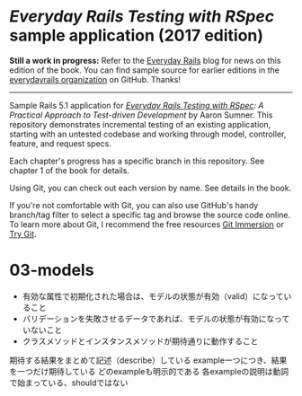 # *Everyday Rails Testing with RSpec* sample application (2017 edition)

**Still a work in progress:** Refer to the [Everyday Rails] blog for news on
this edition of the book. You can find sample source for earlier editions in
the [everydayrails organization] on GitHub. Thanks!

---

Sample Rails 5.1 application for *[Everyday Rails Testing with RSpec]: A
Practical Approach to Test-driven Development* by Aaron Sumner. This
repository demonstrates incremental testing of an existing application,
starting with an untested codebase and working through model, controller,
feature, and request specs.

Each chapter's progress has a specific branch in this repository. See chapter
1 of the book for details.

Using Git, you can check out each version by name. See details in the book.

If you're not comfortable with Git, you can also use GitHub's handy branch/tag
filter to select a specific tag and browse the source code online. To learn
more about Git, I recommend the free resources [Git Immersion] or [Try Git].

[Everyday Rails]: https://everydayrails.com
[everydayrails organization]: https://github.com/everydayrails
[Everyday Rails Testing with RSpec]: https://leanpub.com/everydayrailsrspec
[Git Immersion]: http://gitimmersion.com/
[Try Git]: http://www.codeschool.com/courses/try-git


# 03-models
- 有効な属性で初期化された場合は、モデルの状態が有効（valid）になっていること
- バリデーションを失敗させるデータであれば、モデルの状態が有効になっていないこと
- クラスメソッドとインスタンスメソッドが期待通りに動作すること

期待する結果をまとめて記述（describe）している
example一つにつき、結果を一つだけ期待している
どのexampleも明示的である
各exampleの説明は動詞で始まっている、shouldではない
